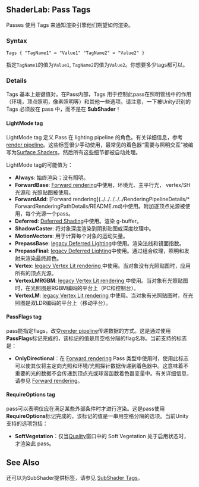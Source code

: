 ## ShaderLab: Pass Tags
Passes 使用 Tags 来通知渲染引擎他们期望如何渲染。

### Syntax
```
Tags { "TagName1" = "Value1" "TagName2" = "Value2" }
```
指定`TagName1`的值为`Value1`, `TagName2`的值为`Value2`。你想要多少tags都可以。

### Details
Tags 基本上是键值对。在Pass内部，Tags 用于控制此pass在照明管线中的作用（环境，顶点照明，像素照明等）和其他一些选项。请注意，一下被Unity识别的 Tags 必须放在 pass 中，而不是在 **SubShader**！

#### LightMode tag
LightMode tag 定义 Pass 在 lighting pipeline 的角色。有关详细信息，参考[render pipeline](../../../../AdvancedShaderLabTopics/UnityRenderingPipeline/README.md)。这些标签很少手动使用，最常见的着色器“需要与照明交互”被编写为[Surface Shaders](../../../../WritingSurfaceShaders/README.md)，然后所有这些细节都被自动处理。

LightMode tag的可能值为：
* **Always**: 始终渲染；没有照明。
* **ForwardBase**: [Forward rendering](../../../../../RenderingPipelineDetails/ForwardRenderingPathDetails/README.md)中使用，环境光、主平行光， vertex/SH 光源和 光照贴图被使用。
* **ForwardAdd**: [Forward rendering](../../../../../RenderingPipelineDetails/* ForwardRenderingPathDetails/README.md)中使用。附加逐顶点光源被使用，每个光源一个pass。
* **Deferred**:  [Deferred Shading](../../../../../RenderingPipelineDetails/DeferredShadingRenderingPath/README.md)中使用。渲染 g-buffer。
* **ShadowCaster**: 将对象深度渲染到阴影贴图或深度纹理中。
* **MotionVectors**: 用于计算每个对象的运动矢量。
* **PrepassBase**:  [legacy Deferred Lighting](../../../../../RenderingPipelineDetails/LegacyDeferredLightingRenderingPath/README.md)中使用。渲染法线和镜面指数。
* **PrepassFinal**:  [legacy Deferred Lighting](../../../../../RenderingPipelineDetails/LegacyDeferredLightingRenderingPath/README.md)中使用。通过组合纹理，照明和发射来渲染最终颜色。
* **Vertex**: [ legacy Vertex Lit rendering ](../../../../../RenderingPipelineDetails/VertexLitRenderingPathDetails/README.md)中使用。当对象没有光照贴图时，应用所有的顶点光源。
* **VertexLMRGBM**: [ legacy Vertex Lit rendering ](../../../../../RenderingPipelineDetails/VertexLitRenderingPathDetails/README.md)中使用。当对象有光照贴图时，在光照图是RGBM编码的平台上（PC和控制台）。
* **VertexLM**:  [ legacy Vertex Lit rendering ](../../../../../RenderingPipelineDetails/VertexLitRenderingPathDetails/README.md)中使用。当对象有光照贴图时，在光照图是双LDR编码的平台上（移动平台）。

#### PassFlags tag
pass能指定flags，改变[render pipeline](../../../../AdvancedShaderLabTopics/UnityRenderingPipeline/README.md)传递数据的方式。这是通过使用**PassFlags**标记完成的，该标记的值是用空格分隔的flag名称。当前支持的标志是：
* **OnlyDirectional**：在 [Forward rendering](../../../../../RenderingPipelineDetails/ForwardRenderingPathDetails/README.md) Pass 类型中使用时，使用此标志可以使其仅将主定向光照和环境/光照探针数据传递到着色器中。这意味着不重要的光的数据不会传递到顶点光或球谐函数着色器变量中。有关详细信息，请参见 [Forward rendering](../../../../../RenderingPipelineDetails/ForwardRenderingPathDetails/README.md)。

#### RequireOptions tag
pass可以表明仅应在满足某些外部条件时才进行渲染。这是pass使用**RequireOptions**标记完成的，该标记的值是一串用空格分隔的选项。当前Unity支持的选项包括：

* **SoftVegetation**：仅当[Quality](https://docs.unity3d.com/Manual/class-QualitySettings.html)窗口中的 Soft Vegetation 处于启用状态时，才渲染此 pass。

## See Also
还可以为SubShader提供标签，请参见 [SubShader Tags](../../ShaderLabPassSubShaderTags/README.md)。